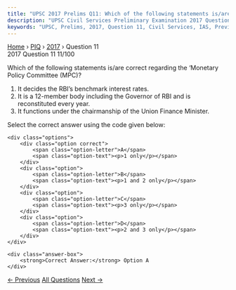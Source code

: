 ```yaml
---
title: "UPSC 2017 Prelims Q11: Which of the following statements is/are correct regarding t..."
description: "UPSC Civil Services Preliminary Examination 2017 Question 11 with options and answer"
keywords: "UPSC, Prelims, 2017, Question 11, Civil Services, IAS, Previous Year Questions"
---
```


<nav class="breadcrumb">
    <a href="../../">Home</a>
    <span>›</span>
    <a href="../">PIQ</a>
    <span>›</span>
    <a href="./">2017</a>
    <span>›</span>
    <span>Question 11</span>
</nav>

<div class="question-header">
    <div class="question-meta">
        <span class="year-badge">2017</span>
        <span class="question-number">Question 11</span>
        <span class="progress">11/100</span>
    </div>
    <div class="progress-bar">
        <div class="progress-fill" style="width: 11.0%"></div>
    </div>
</div>

<div class="question-content">
    <div class="question-text">
        <p>Which of the following statements is/are correct regarding the ‘Monetary<br />
Policy Committee (MPC)?</p>
<ol>
<li>It decides the RBI’s benchmark interest rates.</li>
<li>It is a 12-member body including the Governor of RBI and is reconstituted every year.</li>
<li>It functions under the chairmanship of the Union Finance Minister.</li>
</ol>
<p>Select the correct answer using the code given below:</p>
    </div>
    
    <div class="options">
        <div class="option correct">
            <span class="option-letter">A</span>
            <span class="option-text"><p>1 only</p></span>
        </div>
        <div class="option">
            <span class="option-letter">B</span>
            <span class="option-text"><p>1 and 2 only</p></span>
        </div>
        <div class="option">
            <span class="option-letter">C</span>
            <span class="option-text"><p>3 only</p></span>
        </div>
        <div class="option">
            <span class="option-letter">D</span>
            <span class="option-text"><p>2 and 3 only</p></span>
        </div>
    </div>

    <div class="answer-box">
        <strong>Correct Answer:</strong> Option A
    </div>
</div>

<div class="question-nav">
    <a href="../q010-which-of-the-following-statements-isare-correct-re/" class="nav-btn prev">← Previous</a>
    <a href="../" class="nav-btn center">All Questions</a>
    <a href="../q012-with-reference-to-manipuri-sankirtana-consider-the/" class="nav-btn next">Next →</a>
</div>
